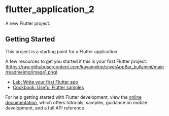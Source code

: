 # flutter_application_2

A new Flutter project.

## Getting Started

This project is a starting point for a Flutter application.

A few resources to get you started if this is your first Flutter project:
(https://raw.githubusercontent.com/kayamekin/sliverAppBar_kullanimi/main/readmeimg/image1.png)
- [Lab: Write your first Flutter app](https://docs.flutter.dev/get-started/codelab)
- [Cookbook: Useful Flutter samples](https://docs.flutter.dev/cookbook)

For help getting started with Flutter development, view the
[online documentation](https://docs.flutter.dev/), which offers tutorials,
samples, guidance on mobile development, and a full API reference.
